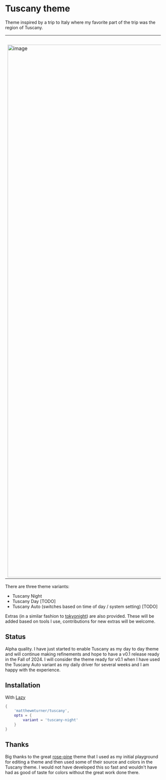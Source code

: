 # Tuscany theme

Theme inspired by a trip to Italy where my favorite part of the trip was the region of Tuscany.

<table width="100%">
    <tr>
        <th>Editor</th>
        <th>Terminal</th>
    </tr>
    <tr>
        <td width="50%">
            <img width="1724" alt="image" src="https://github.com/user-attachments/assets/223939e1-be10-4a86-bf5d-c48b2cf3d709">
        </td>
        <td width="50%">
            <img width="1724" alt="image" src="https://github.com/user-attachments/assets/1c939d44-5648-44ef-b708-3141e4cde005">
        </td>
    </tr>
</table>


There are three theme variants:

- Tuscany Night
- Tuscany Day [TODO]
- Tuscany Auto (switches based on time of day / system setting) [TODO]

Extras (in a similar fashion to [tokyonight](https://github.com/folke/tokyonight.nvim)) are also provided.  These will be added based on tools I use, contributions for new extras will be welcome.

## Status

Alpha quality.  I have just started to enable Tuscany as my day to day theme and will continue making refinements and hope to have a v0.1 release ready in the Fall of 2024. I will consider the theme ready for v0.1 when I have used the Tuscany Auto variant as my daily driver for several weeks and I am happy with the experience.

## Installation

With [Lazy](https://github.com/folke/lazy.nvim)

```lua
{
    'matthewmturner/tuscany',
    opts = {
        variant = 'tuscany-night'
    }
}
```

## Thanks

Big thanks to the great [rose-pine](https://github.com/rose-pine/rose-pine-theme) theme that I used as my initial playground for editing a theme and then used some of their source and colors in the Tuscany theme.  I would not have developed this so fast and wouldn't have had as good of taste for colors without the great work done there.

